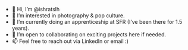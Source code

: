 - 👋 Hi, I’m @ishratslh
- 👀 I’m interested in photography & pop culture. 
- 🌱 I’m currently doing an apprenticeship at SFR (I’ve been there for 1.5 years).
- 💞️ I’m open to collaborating on exciting projects here if needed.
- 📫 Feel free to reach out via LinkedIn or email :)

<!---
ishratslh/ishratslh is a ✨ special ✨ repository because its `README.md` (this file) appears on your GitHub profile.
You can click the Preview link to take a look at your changes.
--->
